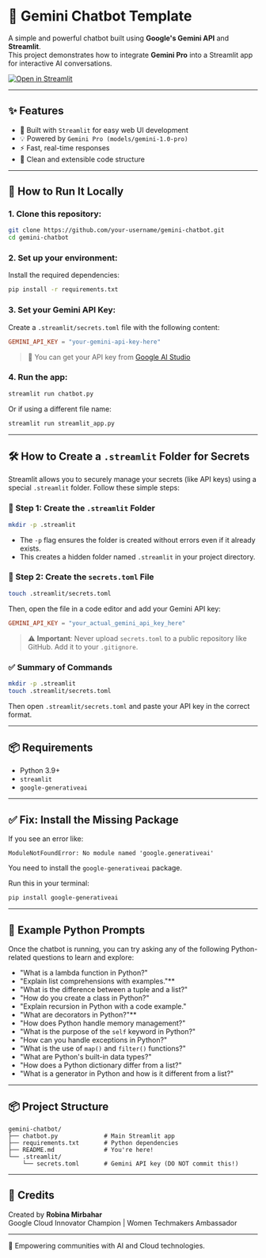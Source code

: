 
# 🤖 Gemini Chatbot Template

A simple and powerful chatbot built using **Google's Gemini API** and **Streamlit**.  
This project demonstrates how to integrate **Gemini Pro** into a Streamlit app for interactive AI conversations.

[![Open in Streamlit](https://static.streamlit.io/badges/streamlit_badge_black_white.svg)](https://chatbot-gemini-simple.streamlit.app/)

---

## ✨ Features

- 🚀 Built with `Streamlit` for easy web UI development  
- 💡 Powered by `Gemini Pro (models/gemini-1.0-pro)`  
- ⚡ Fast, real-time responses  
- 🧱 Clean and extensible code structure

---

## 🚀 How to Run It Locally

### 1. Clone this repository:

```bash
git clone https://github.com/your-username/gemini-chatbot.git
cd gemini-chatbot
```

### 2. Set up your environment:

Install the required dependencies:

```bash
pip install -r requirements.txt
```

### 3. Set your Gemini API Key:

Create a `.streamlit/secrets.toml` file with the following content:

```toml
GEMINI_API_KEY = "your-gemini-api-key-here"
```

> 🔑 You can get your API key from [Google AI Studio](https://makersuite.google.com/app)

### 4. Run the app:

```bash
streamlit run chatbot.py
```

Or if using a different file name:

```bash
streamlit run streamlit_app.py
```

---

## 🛠️ How to Create a `.streamlit` Folder for Secrets

Streamlit allows you to securely manage your secrets (like API keys) using a special `.streamlit` folder. Follow these simple steps:

### 🔧 Step 1: Create the `.streamlit` Folder

```bash
mkdir -p .streamlit
```

- The `-p` flag ensures the folder is created without errors even if it already exists.
- This creates a hidden folder named `.streamlit` in your project directory.

### 🔐 Step 2: Create the `secrets.toml` File

```bash
touch .streamlit/secrets.toml
```

Then, open the file in a code editor and add your Gemini API key:

```toml
GEMINI_API_KEY = "your_actual_gemini_api_key_here"
```

> ⚠️ **Important**: Never upload `secrets.toml` to a public repository like GitHub. Add it to your `.gitignore`.

### ✅ Summary of Commands

```bash
mkdir -p .streamlit
touch .streamlit/secrets.toml
```

Then open `.streamlit/secrets.toml` and paste your API key in the correct format.

---

## 📦 Requirements

- Python 3.9+
- `streamlit`
- `google-generativeai`

---

## ✅ Fix: Install the Missing Package

If you see an error like:

```text
ModuleNotFoundError: No module named 'google.generativeai'
```

You need to install the `google-generativeai` package.

Run this in your terminal:

```bash
pip install google-generativeai
```

---

## 🧪 Example Python Prompts

Once the chatbot is running, you can try asking any of the following Python-related questions to learn and explore:

- "What is a lambda function in Python?"
- "Explain list comprehensions with examples."**
- "What is the difference between a tuple and a list?"
- "How do you create a class in Python?"
- "Explain recursion in Python with a code example."
- "What are decorators in Python?"**
- "How does Python handle memory management?"
- "What is the purpose of the `self` keyword in Python?"
- "How can you handle exceptions in Python?"
- "What is the use of `map()` and `filter()` functions?"
- "What are Python's built-in data types?"
- "How does a Python dictionary differ from a list?"
- "What is a generator in Python and how is it different from a list?"


---

## 📦 Project Structure

```
gemini-chatbot/
├── chatbot.py             # Main Streamlit app
├── requirements.txt       # Python dependencies
├── README.md              # You're here!
└── .streamlit/
    └── secrets.toml       # Gemini API key (DO NOT commit this!)
```

---

## 🙌 Credits

Created by **Robina Mirbahar**  
Google Cloud Innovator Champion | Women Techmakers Ambassador  

---

🧠 Empowering communities with AI and Cloud technologies.
```

